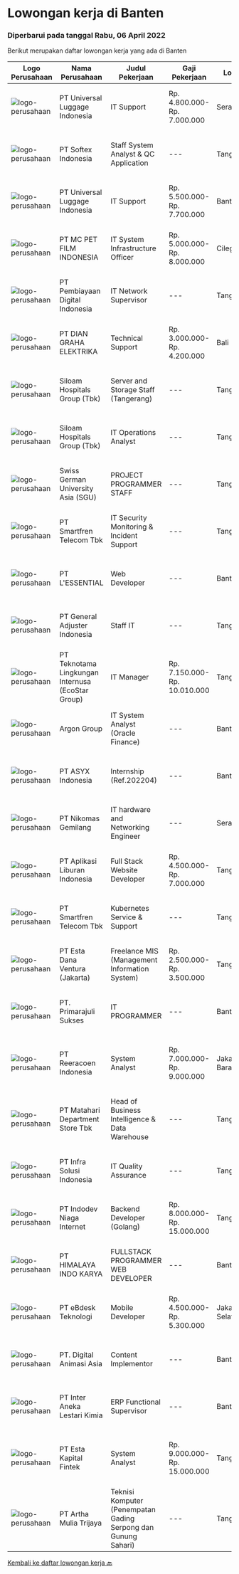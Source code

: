 
  # Lowongan kerja di Banten

  ### Diperbarui pada tanggal Rabu, 06 April 2022

  Berikut merupakan daftar lowongan kerja yang ada di Banten

  |Logo Perusahaan | Nama Perusahaan | Judul Pekerjaan | Gaji Pekerjaan | Lokasi | Deskripsi | Tanggal diunggah | Pranala |
  | -------------- | --------------- | --------------- | --------- | --------- | -------------- | ------- | ----------- |
  |![logo-perusahaan](https://image-service-cdn.seek.com.au/dc60c7efed3243587fed084e2bb14f8c4b902f2b/ee4dce1061f3f616224767ad58cb2fc751b8d2dc)|PT Universal Luggage Indonesia|IT Support|Rp. 4.800.000-Rp. 7.000.000|Serang|Job Descriptions:Manage and monitory network , server environment VOIP and PABXDiagnosing and problem solving any faults of IT environmentProviding...|Selasa, 05 April 2022|https://www.jobstreet.co.id/id/job/it-support-3844874?token=0~080f5de6-478f-4779-a944-6f3275a2fc72&sectionRank=1&jobId=jobstreet-id-job-3844874|
|![logo-perusahaan](https://image-service-cdn.seek.com.au/b58bc1cc998ec9f6b2ba981a5aa0e89faddf3ef7/ee4dce1061f3f616224767ad58cb2fc751b8d2dc)|PT Softex Indonesia|Staff System Analyst & QC Application|---|Tangerang|Job desc : Support applications that have been made Conduct internal testing for applications to be published Assist in making document...|Selasa, 05 April 2022|https://www.jobstreet.co.id/id/job/staff-system-analyst-qc-application-3845150?token=0~080f5de6-478f-4779-a944-6f3275a2fc72&sectionRank=2&jobId=jobstreet-id-job-3845150|
|![logo-perusahaan](https://image-service-cdn.seek.com.au/dc60c7efed3243587fed084e2bb14f8c4b902f2b/ee4dce1061f3f616224767ad58cb2fc751b8d2dc)|PT Universal Luggage Indonesia|IT Support|Rp. 5.500.000-Rp. 7.700.000|Banten|Job Descriptions:Manage and monitory network , server environment VOIP and PABXDiagnosing and problem solving any faults of IT environmentProviding...|Selasa, 05 April 2022|https://www.jobstreet.co.id/id/job/it-support-3844814?token=0~080f5de6-478f-4779-a944-6f3275a2fc72&sectionRank=3&jobId=jobstreet-id-job-3844814|
|![logo-perusahaan](https://i.ibb.co/sqvTCh9/112815900-stock-vector-no-image-available-icon-flat-vector.webp)|PT MC PET FILM INDONESIA|IT System Infrastructure Officer|Rp. 5.000.000-Rp. 8.000.000|Cilegon|Requirements: Candidate must possess at least Bachelor's Degree in Computer Science/Information Technology or equivalent. Required...|Selasa, 05 April 2022|https://www.jobstreet.co.id/id/job/it-system-infrastructure-officer-3845209?token=0~080f5de6-478f-4779-a944-6f3275a2fc72&sectionRank=4&jobId=jobstreet-id-job-3845209|
|![logo-perusahaan](https://image-service-cdn.seek.com.au/709d246653bc8b8f4f7e40fed64f07ba880019dd/ee4dce1061f3f616224767ad58cb2fc751b8d2dc)|PT Pembiayaan Digital Indonesia|IT Network Supervisor|---|Tangerang|Job Description: Responsible to manage Firewall (Sophos, Fortinet, Sangfor) Responsible to maintain Core dan Manageable Switch (Aruba and/or Cisco)...|Selasa, 05 April 2022|https://www.jobstreet.co.id/id/job/it-network-supervisor-3844283?token=0~080f5de6-478f-4779-a944-6f3275a2fc72&sectionRank=5&jobId=jobstreet-id-job-3844283|
|![logo-perusahaan](https://image-service-cdn.seek.com.au/6724301a3d42a36c4b43d01afcb6475b391f135e/ee4dce1061f3f616224767ad58cb2fc751b8d2dc)|PT DIAN GRAHA ELEKTRIKA|Technical Support|Rp. 3.000.000-Rp. 4.200.000|Bali|Persyaratan: Usia 20 sampai 35 tahun Pendidikan minimal SMK Pengalaman bidang Fiber Optik minimal 1 tahun Memiliki kemampuan dan pemahaman Fiber Optik...|Senin, 04 April 2022|https://www.jobstreet.co.id/id/job/technical-support-3842981?token=0~080f5de6-478f-4779-a944-6f3275a2fc72&sectionRank=6&jobId=jobstreet-id-job-3842981|
|![logo-perusahaan](https://image-service-cdn.seek.com.au/431745bcf5bb8f03b3acaed4042a9004c71690d6/ee4dce1061f3f616224767ad58cb2fc751b8d2dc)|Siloam Hospitals Group (Tbk)|Server and Storage Staff (Tangerang)|---|Tangerang|Job Descriptions: Designing and planing ICT infrastructure such as server, storage and virtualization Perform server and storage capacity planning and...|Senin, 04 April 2022|https://www.jobstreet.co.id/id/job/server-and-storage-staff-tangerang-3842303?token=0~080f5de6-478f-4779-a944-6f3275a2fc72&sectionRank=7&jobId=jobstreet-id-job-3842303|
|![logo-perusahaan](https://image-service-cdn.seek.com.au/431745bcf5bb8f03b3acaed4042a9004c71690d6/ee4dce1061f3f616224767ad58cb2fc751b8d2dc)|Siloam Hospitals Group (Tbk)|IT Operations Analyst|---|Tangerang|Responsibilities: Participate in IT Projects related to technology diagnosis and assessment activities for Hybrid Cloud based infrastructures, where...|Senin, 04 April 2022|https://www.jobstreet.co.id/id/job/it-operations-analyst-3842309?token=0~080f5de6-478f-4779-a944-6f3275a2fc72&sectionRank=8&jobId=jobstreet-id-job-3842309|
|![logo-perusahaan](https://image-service-cdn.seek.com.au/abbd04a6612bfa81eba12a461484e6d380767631/ee4dce1061f3f616224767ad58cb2fc751b8d2dc)|Swiss German University Asia (SGU)|PROJECT PROGRAMMER STAFF|---|Tangerang|Scope of working:The IT Programing Officer write, test and maintain computer programs to ensure that the computer application meets the business...|Selasa, 05 April 2022|https://www.jobstreet.co.id/id/job/project-programmer-staff-3844325?token=0~080f5de6-478f-4779-a944-6f3275a2fc72&sectionRank=9&jobId=jobstreet-id-job-3844325|
|![logo-perusahaan](https://image-service-cdn.seek.com.au/e33a62a047a936b13377186fb2f8be447b852b49/ee4dce1061f3f616224767ad58cb2fc751b8d2dc)|PT Smartfren Telecom Tbk|IT Security Monitoring & Incident Support|---|Tangerang|Job Description: Receives and looks into alerts daily Reviews the most recent SIEM alerts to see their relevance and urgency Carries out triage to...|Selasa, 05 April 2022|https://www.jobstreet.co.id/id/job/it-security-monitoring-incident-support-3845295?token=0~080f5de6-478f-4779-a944-6f3275a2fc72&sectionRank=10&jobId=jobstreet-id-job-3845295|
|![logo-perusahaan](https://image-service-cdn.seek.com.au/4fa4f6fa47aa1b8da47f98d10fee91a964164abf/ee4dce1061f3f616224767ad58cb2fc751b8d2dc)|PT L'ESSENTIAL|Web Developer|---|Banten|Kualifikasi : Pendidikan terakhir D3 Manajemen Informatika/Sistem Informasi/Teknik Informatika Usia minimal 25, maksimal 30 Pengalaman minimal 1 tahun...|Selasa, 05 April 2022|https://www.jobstreet.co.id/id/job/web-developer-3828085?token=0~080f5de6-478f-4779-a944-6f3275a2fc72&sectionRank=11&jobId=jobstreet-id-job-3828085|
|![logo-perusahaan](https://i.ibb.co/sqvTCh9/112815900-stock-vector-no-image-available-icon-flat-vector.webp)|PT General Adjuster Indonesia|Staff IT|---|Tangerang|Tanggung jawab: Maintain &amp; mengembangkan website Memiliki kemampuan untuk membuat aplikasi Membuat laporan perkembangan website dan aplikasi...|Senin, 04 April 2022|https://www.jobstreet.co.id/id/job/staff-it-3842072?token=0~080f5de6-478f-4779-a944-6f3275a2fc72&sectionRank=12&jobId=jobstreet-id-job-3842072|
|![logo-perusahaan](https://image-service-cdn.seek.com.au/9a9bb43e9e76ae964105c9f5701a4fec3db10455/ee4dce1061f3f616224767ad58cb2fc751b8d2dc)|PT Teknotama Lingkungan Internusa (EcoStar Group)|IT Manager|Rp. 7.150.000-Rp. 10.010.000|Tangerang|Kualifikasi : Pendidikan minimal S1 di bidang teknologi informasi, ilmu komputer, rekayasa perangkat lunak, atau bidang terkait. Memiliki pengalaman...|Senin, 04 April 2022|https://www.jobstreet.co.id/id/job/it-manager-3842178?token=0~080f5de6-478f-4779-a944-6f3275a2fc72&sectionRank=13&jobId=jobstreet-id-job-3842178|
|![logo-perusahaan](https://image-service-cdn.seek.com.au/6c568ba36780642b30de509e2e495cad6ae4c026/ee4dce1061f3f616224767ad58cb2fc751b8d2dc)|Argon Group|IT System Analyst (Oracle Finance)|---|Banten|Responsibilities: Assist in interpreting business documents and develop use cases for development team Analyze information needs and functional...|Minggu, 03 April 2022|https://www.jobstreet.co.id/id/job/it-system-analyst-oracle-finance-3833901?token=0~080f5de6-478f-4779-a944-6f3275a2fc72&sectionRank=14&jobId=jobstreet-id-job-3833901|
|![logo-perusahaan](https://image-service-cdn.seek.com.au/3f02a3a610a149a1539e2dc04b04464c8c6b5745/ee4dce1061f3f616224767ad58cb2fc751b8d2dc)|PT ASYX Indonesia|Internship (Ref.202204)|---|Banten|Syarat: Usia maksimal 24 tahun Mahasiswa (aktif/ tahap akhir)/ Fresh graduate Memiliki ketertarikan pada dunia Teknologi informasi dan finance Mampu...|Senin, 04 April 2022|https://www.jobstreet.co.id/id/job/internship-ref.202204-3842276?token=0~080f5de6-478f-4779-a944-6f3275a2fc72&sectionRank=15&jobId=jobstreet-id-job-3842276|
|![logo-perusahaan](https://image-service-cdn.seek.com.au/b1312aff5418d0b13af4553f55b261fee877e27a/ee4dce1061f3f616224767ad58cb2fc751b8d2dc)|PT Nikomas Gemilang|IT hardware and Networking Engineer|---|Serang|Responsibilities: Setting up and installing new hardware and software systems. Diagnosing and troubleshooting computer issues. Maintaining hardware...|Sabtu, 02 April 2022|https://www.jobstreet.co.id/id/job/it-hardware-and-networking-engineer-3841654?token=0~080f5de6-478f-4779-a944-6f3275a2fc72&sectionRank=16&jobId=jobstreet-id-job-3841654|
|![logo-perusahaan](https://image-service-cdn.seek.com.au/2ba51dcc75a5487dfad86edaf704ca8d7d4cbe70/ee4dce1061f3f616224767ad58cb2fc751b8d2dc)|PT Aplikasi Liburan Indonesia|Full Stack Website Developer|Rp. 4.500.000-Rp. 7.000.000|Tangerang|Kualifikasi: Pendidikan minimal S1 Berpengalaman kerja minimal 1 tahun sebagai Front-End &amp; Back-End Web Developer Mengimplementasikan design...|Selasa, 05 April 2022|https://www.jobstreet.co.id/id/job/full-stack-website-developer-3844437?token=0~080f5de6-478f-4779-a944-6f3275a2fc72&sectionRank=17&jobId=jobstreet-id-job-3844437|
|![logo-perusahaan](https://image-service-cdn.seek.com.au/e33a62a047a936b13377186fb2f8be447b852b49/ee4dce1061f3f616224767ad58cb2fc751b8d2dc)|PT Smartfren Telecom Tbk|Kubernetes Service & Support|---|Tangerang|Job Description: Experience with deploying, configuring, and managing applications on Kubernetes, Docker Must have experience with containers and / or...|Selasa, 05 April 2022|https://www.jobstreet.co.id/id/job/kubernetes-service-support-3845242?token=0~080f5de6-478f-4779-a944-6f3275a2fc72&sectionRank=18&jobId=jobstreet-id-job-3845242|
|![logo-perusahaan](https://image-service-cdn.seek.com.au/55bcc39475328bb86f5fd885edd070030efc9223/ee4dce1061f3f616224767ad58cb2fc751b8d2dc)|PT Esta Dana Ventura (Jakarta)|Freelance MIS (Management Information System)|Rp. 2.500.000-Rp. 3.500.000|Tangerang|-Background pendidikan D3/S1 IT-Menguasai penggunaan database (SQL, MySQL, SQL Query)-Mahir pengolahan data menggunakan Ms. Excel-Bersedia untuk...|Senin, 04 April 2022|https://www.jobstreet.co.id/id/job/freelance-mis-management-information-system-3842235?token=0~080f5de6-478f-4779-a944-6f3275a2fc72&sectionRank=19&jobId=jobstreet-id-job-3842235|
|![logo-perusahaan](https://image-service-cdn.seek.com.au/4937388ec29f035b9ef7b63a0b03dd8f0959d63f/ee4dce1061f3f616224767ad58cb2fc751b8d2dc)|PT. Primarajuli Sukses|IT PROGRAMMER|---|Banten|Kualifikasi : Usia Maksimal 35 Tahun Pendidikan minimal  S1 Informatika Pengalaman Pemograman minimal 3 Tahun Memahami Sistem Pengkodean Menguasai...|Senin, 04 April 2022|https://www.jobstreet.co.id/id/job/it-programmer-3842329?token=0~080f5de6-478f-4779-a944-6f3275a2fc72&sectionRank=20&jobId=jobstreet-id-job-3842329|
|![logo-perusahaan](https://image-service-cdn.seek.com.au/d33bd8dd71322db8ea58cab3a99c9a2f44aec216/ee4dce1061f3f616224767ad58cb2fc751b8d2dc)|PT Reeracoen Indonesia|System Analyst|Rp. 7.000.000-Rp. 9.000.000|Jakarta Barat|IT SYSTEM ANALYST (TANGERANG) [50987] COMPANY CATEGORY:Japanese Building Materials ManufacturingJOB SUMMARY: Configuring system application design and...|Senin, 04 April 2022|https://www.jobstreet.co.id/id/job/system-analyst-3842478?token=0~080f5de6-478f-4779-a944-6f3275a2fc72&sectionRank=21&jobId=jobstreet-id-job-3842478|
|![logo-perusahaan](https://image-service-cdn.seek.com.au/62966460fa0b64bdd86b12be44ac76eff6d5c882/ee4dce1061f3f616224767ad58cb2fc751b8d2dc)|PT Matahari Department Store Tbk|Head of Business Intelligence & Data Warehouse|---|Tangerang|Responsibilities:  Design report using MDS Reporting tools and develop Data warehouse/RDW as MDS reporting ecosystem. Develop/build ETL routines and...|Selasa, 05 April 2022|https://www.jobstreet.co.id/id/job/head-of-business-intelligence-data-warehouse-3844125?token=0~080f5de6-478f-4779-a944-6f3275a2fc72&sectionRank=22&jobId=jobstreet-id-job-3844125|
|![logo-perusahaan](https://image-service-cdn.seek.com.au/1d28508741a18a8787327f3864aa8fb63be75845/ee4dce1061f3f616224767ad58cb2fc751b8d2dc)|PT Infra Solusi Indonesia|IT Quality Assurance|---|Tangerang|Responsibility: Able to understand business and product requirement documents; Developing Detailed Test Cases &amp; Scenarios based on the documents...|Sabtu, 02 April 2022|https://www.jobstreet.co.id/id/job/it-quality-assurance-3832558?token=0~080f5de6-478f-4779-a944-6f3275a2fc72&sectionRank=23&jobId=jobstreet-id-job-3832558|
|![logo-perusahaan](https://image-service-cdn.seek.com.au/f074cabbaa6050e58e0b035af161ff14f87b92a6/ee4dce1061f3f616224767ad58cb2fc751b8d2dc)|PT Indodev Niaga Internet|Backend Developer (Golang)|Rp. 8.000.000-Rp. 15.000.000|Tangerang|Job Requirements : 3+ years of working experience with Golang; Candidate must possess at least Associate Degree; Knowledge of version control systems...|Selasa, 05 April 2022|https://www.jobstreet.co.id/id/job/backend-developer-golang-3827570?token=0~080f5de6-478f-4779-a944-6f3275a2fc72&sectionRank=24&jobId=jobstreet-id-job-3827570|
|![logo-perusahaan](https://image-service-cdn.seek.com.au/4d66bfd3c287048c5ace8e9b98c8bdf875d3b697/ee4dce1061f3f616224767ad58cb2fc751b8d2dc)|PT HIMALAYA INDO KARYA|FULLSTACK PROGRAMMER WEB DEVELOPER|---|Banten|Job Descriptions : Develop Web Applications Back-end web development with PHP (Laravel Framework), API’s, Java and Web Services Front-end web...|Senin, 04 April 2022|https://www.jobstreet.co.id/id/job/fullstack-programmer-web-developer-3842801?token=0~080f5de6-478f-4779-a944-6f3275a2fc72&sectionRank=25&jobId=jobstreet-id-job-3842801|
|![logo-perusahaan](https://image-service-cdn.seek.com.au/e38d6a3d454c6a68c2a859cb34f9731f2ccdc30d/ee4dce1061f3f616224767ad58cb2fc751b8d2dc)|PT eBdesk Teknologi|Mobile Developer|Rp. 4.500.000-Rp. 5.300.000|Jakarta Selatan|Mobile Developer:- Minimum SMK/ D3/ S1 Degree in IT.- Experienced or Fresh Graduates are welcome to apply.- Must have extensive skills at least one of...|Selasa, 05 April 2022|https://www.jobstreet.co.id/id/job/mobile-developer-3844449?token=0~080f5de6-478f-4779-a944-6f3275a2fc72&sectionRank=26&jobId=jobstreet-id-job-3844449|
|![logo-perusahaan](https://image-service-cdn.seek.com.au/5aab5845d138e3bb3386744abfb14545ede8f165/ee4dce1061f3f616224767ad58cb2fc751b8d2dc)|PT. Digital Animasi Asia|Content Implementor|---|Banten|Kualifikasi: Kandidat minimal SMA/SMK/Diploma jurusan apapun. Berpengalaman minimal 1 tahun bekerja di perusahaan bidang teknologi (Fresh graduate are...|Senin, 04 April 2022|https://www.jobstreet.co.id/id/job/content-implementor-3842277?token=0~080f5de6-478f-4779-a944-6f3275a2fc72&sectionRank=27&jobId=jobstreet-id-job-3842277|
|![logo-perusahaan](https://image-service-cdn.seek.com.au/1dbb3ef1bfe3ae205e8246e38e1c40dac2e11b8b/ee4dce1061f3f616224767ad58cb2fc751b8d2dc)|PT Inter Aneka Lestari Kimia|ERP Functional Supervisor|---|Banten|Position SummaryUnder limited supervision, Information System Supervisor provides leadership and coordination of project teams consisting of...|Sabtu, 02 April 2022|https://www.jobstreet.co.id/id/job/erp-functional-supervisor-3832469?token=0~080f5de6-478f-4779-a944-6f3275a2fc72&sectionRank=28&jobId=jobstreet-id-job-3832469|
|![logo-perusahaan](https://image-service-cdn.seek.com.au/a319985f497e2a01752d4c80492d5a1f99c389a1/ee4dce1061f3f616224767ad58cb2fc751b8d2dc)|PT Esta Kapital Fintek|System Analyst|Rp. 9.000.000-Rp. 15.000.000|Tangerang|Job Description/Responsibilities: Capturing requirement and understanding system processes Create document flow chart system processesDesigning...|Minggu, 03 April 2022|https://www.jobstreet.co.id/id/job/system-analyst-3833793?token=0~080f5de6-478f-4779-a944-6f3275a2fc72&sectionRank=29&jobId=jobstreet-id-job-3833793|
|![logo-perusahaan](https://image-service-cdn.seek.com.au/2abf327a93a1e5299bef2229675477630a636588/ee4dce1061f3f616224767ad58cb2fc751b8d2dc)|PT Artha Mulia Trijaya|Teknisi Komputer (Penempatan Gading Serpong dan Gunung Sahari)|---|Tangerang|TEKNISI KOMPUTER (PENEMPATAN GADING SERPONG dan GUNUNG SAHARI)Kualifikasi : Mempunyai Kendaraan (Motor) Sendiri Bisa Menguasai Penggunaan Tools (Alat)...|Senin, 04 April 2022|https://www.jobstreet.co.id/id/job/teknisi-komputer-penempatan-gading-serpong-dan-gunung-sahari-3842154?token=0~080f5de6-478f-4779-a944-6f3275a2fc72&sectionRank=30&jobId=jobstreet-id-job-3842154|


  [Kembali ke daftar lowongan kerja 🔙](../README.md#daftar-lowongan-kerja)
  